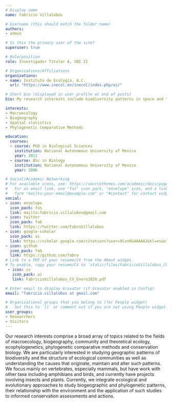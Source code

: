 ```yaml
---
# Display name
name: Fabricio Villalobos

# Username (this should match the folder name)
authors:
- admin

# Is this the primary user of the site?
superuser: true

# Role/position
role: Investigador Titular A, SNI II

# Organizations/Affiliations
organizations:
- name: Instituto de Ecología, A.C. 
  url: "https://www.inecol.mx/inecol/index.php/es/"

# Short bio (displayed in user profile at end of posts)
bio: My research interests include biodiversity patterns in space and time.

interests:
- Macroecology
- Biogeography
- Spatial statistics
- Phylogenetic Comparative Methods

education:
  courses:
  - course: PhD in Biological Sciences
    institution: National Autonomous University of Mexico
    year: 2011
  - course: BSc in Biology
    institution: National Autonomous University of Mexico
    year: 2006

# Social/Academic Networking
# For available icons, see: https://sourcethemes.com/academic/docs/page-builder/#icons
#   For an email link, use "fas" icon pack, "envelope" icon, and a link in the
#   form "mailto:your-email@example.com" or "#contact" for contact widget.
social:
- icon: envelope
  icon_pack: fas
  link: mailto:fabricio.villalobos@gmail.com
- icon: twitter
  icon_pack: fab
  link: https://twitter.com/FabroVillalobos
- icon: google-scholar
  icon_pack: ai
  link: https://scholar.google.com/citations?user=9CxnRG4AAAAJ&hl=es&oi=ao
- icon: github
  icon_pack: fab
  link: https://github.com/fabro
# Link to a PDF of your resume/CV from the About widget.
# To enable, copy your resume/CV to `static/files/FabricioVillalobos_CV_Enero2020.pdf` and uncomment the lines below.
 - icon: cv
   icon_pack: ai
   link: FabricioVillalobos_CV_Enero2020.pdf

# Enter email to display Gravatar (if Gravatar enabled in Config)
email: "fabricio.villalobos at gmail.com"

# Organizational groups that you belong to (for People widget)
#   Set this to `[]` or comment out if you are not using People widget.
user_groups:
- Researchers
- Visitors
---
```


Our research interests comprise a broad array of topics related to the fields of macroecology, biogeography, community and theoretical ecology, ecophylogenetics, phylogenetic comparative methods and conservation biology. We are particularly interested in studying geographic patterns of biodiversity and the structure of ecological communities as well as understanding the causes that originate, maintain and alter such patterns. We focus mainly on vertebrates, especially mammals, but have work with other taxa including amphibians and birds, and currently have projects involving insects and plants. Currently, we integrate ecological and evolutionary approaches to study biogeographic and phylogenetic patterns, their relationship with the environment and the application of such studies to informed conservation assessments and actions.
